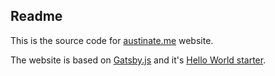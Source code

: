 ## Readme

This is the source code for [austinate.me](https://austinate.me) website.

The website is based on [Gatsby.js](https://www.gatsbyjs.com) and it's [Hello World starter](https://github.com/gatsbyjs/gatsby-starter-hello-world).